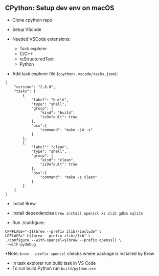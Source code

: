 ## CPython: Setup dev env on macOS

- Clone cpython repo
- Setup VScode
- Needed VSCode extensions: 
    - Task explorer
    - C/C++
    - reStructuredText
    - Python

- Add task explorer file (`cpython/.vscode/tasks.json`):
```
{
    "version": "2.0.0",
    "tasks": [
        {
            "label": "build",
            "type": "shell",
            "group": {
                "kind": "build",
                "isDefault": true
            },
            "osx":{
                "command": "make -j4 -s"
            }
        },
        {
            "label": "clean",
            "type": "shell",
            "group": {
                "kind": "clean",
                "isDefault": true
            },
            "osx":{
                "command": "make -s clean"
            }
        }
    ]
}
```
- Install Brew
- Install dependencies `brew install openssl xz zlib gdbm sqlite` 

- Run ./configure:

```
CPPFLAGS="-I$(brew --prefix zlib)/include" \ 
LDFLAGS="-L$(brew --prefix zlib)/lib" \
./configure --with-openssl=$(brew --prefix openssl) \
--with-pydebug
```

*Note: `brew --prefix openssl` checks where package is installed by Brew
- In task explorer run build task in VS Code
- To run build Python run `build/python.exe`

